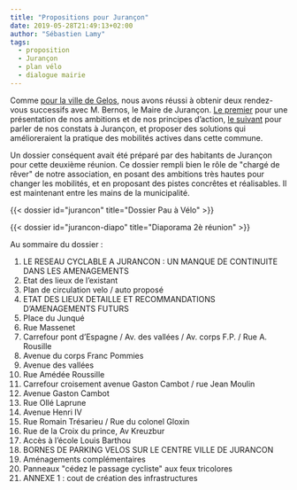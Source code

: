 ```yaml
---
title: "Propositions pour Jurançon"
date: 2019-05-28T21:49:13+02:00
author: "Sébastien Lamy"
tags:
  - proposition
  - Jurançon
  - plan vélo
  - dialogue mairie
---
```


Comme [pour la ville de Gelos], nous avons réussi à obtenir deux rendez-vous
successifs avec M. Bernos, le Maire de Jurançon. [Le premier] pour une 
présentation de nos ambitions et de nos principes d’action, [le suivant] pour 
parler de nos constats à Jurançon, et proposer des solutions qui amélioreraient
la pratique des mobilités actives dans cette commune. 

Un dossier conséquent avait été préparé par des habitants de Jurançon pour 
cette deuxième réunion. Ce dossier rempli bien le rôle de "chargé de rêver" de 
notre association, en posant des ambitions très hautes pour changer les 
mobilités, et en proposant des pistes concrêtes et réalisables. Il est 
maintenant entre les mains de la municipalité.

<div class="pure-g trombi">
{{< dossier id="jurancon" title="Dossier Pau à Vélo" >}}

{{< dossier id="jurancon-diapo" title="Diaporama 2è réunion" >}}
</div>

Au sommaire du dossier : 

1. LE RESEAU CYCLABLE A JURANCON : UN MANQUE DE CONTINUITE DANS LES AMENAGEMENTS
  1. Etat des lieux de l’existant 
  2. Plan de circulation velo / auto proposé
2. ETAT DES LIEUX DETAILLE ET RECOMMANDATIONS D’AMENAGEMENTS FUTURS 
  1. Place du Junqué 
  2. Rue Massenet 
  3. Carrefour pont d’Espagne / Av. des vallées / Av. corps F.P. / Rue A. Rousille
  4. Avenue du corps Franc Pommies
  5. Avenue des vallées
  6. Rue Amédée Roussille
  7. Carrefour croisement avenue Gaston Cambot / rue Jean Moulin
  8. Avenue Gaston Cambot
  9. Rue Ollé Laprune 
  10. Avenue Henri IV 
  11. Rue Romain Trésarieu / Rue du colonel Gloxin
  12. Rue de la Croix du prince, Av Kreuzbur
  13. Accès à l’école Louis Barthou
3. BORNES DE PARKING VELOS SUR LE CENTRE VILLE DE JURANCON
4. Aménagements complémentaires
  1. Panneaux "cédez le passage cycliste" aux feux tricolores
5. ANNEXE 1 : cout de création des infrastructures

[pour la ville de Gelos]: /blog/2019/proposition-velo-pour-gelos/
[Le premier]: /ca/2019/#2019-02-25-mairie-jurançon
[le suivant]: /ca/2019/#2019-05-28-mairie-jurançon

